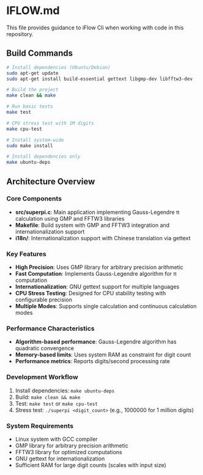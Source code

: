 # IFLOW.md

This file provides guidance to iFlow Cli when working with code in this repository.

## Build Commands

```bash
# Install dependencies (Ubuntu/Debian)
sudo apt-get update
sudo apt-get install build-essential gettext libgmp-dev libfftw3-dev

# Build the project
make clean && make

# Run basic tests
make test

# CPU stress test with 1M digits
make cpu-test

# Install system-wide
sudo make install

# Install dependencies only
make ubuntu-deps
```

## Architecture Overview

### Core Components
- **src/superpi.c**: Main application implementing Gauss-Legendre π calculation using GMP and FFTW3 libraries
- **Makefile**: Build system with GMP and FFTW3 integration and internationalization support
- **i18n/**: Internationalization support with Chinese translation via gettext

### Key Features
- **High Precision**: Uses GMP library for arbitrary precision arithmetic
- **Fast Computation**: Implements Gauss-Legendre algorithm for π computation
- **Internationalization**: GNU gettext support for multiple languages
- **CPU Stress Testing**: Designed for CPU stability testing with configurable precision
- **Multiple Modes**: Supports single calculation and continuous calculation modes

### Performance Characteristics
- **Algorithm-based performance**: Gauss-Legendre algorithm has quadratic convergence
- **Memory-based limits**: Uses system RAM as constraint for digit count
- **Performance metrics**: Reports digits/second processing rate

### Development Workflow
1. Install dependencies: `make ubuntu-deps`
2. Build: `make clean && make`
3. Test: `make test` or `make cpu-test`
4. Stress test: `./superpi <digit_count>` (e.g., 1000000 for 1 million digits)

### System Requirements
- Linux system with GCC compiler
- GMP library for arbitrary precision arithmetic
- FFTW3 library for optimized computations
- GNU gettext for internationalization
- Sufficient RAM for large digit counts (scales with input size)